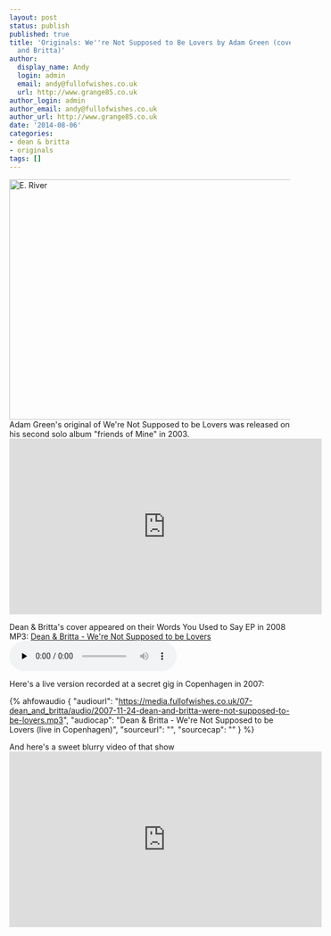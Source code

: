 ```yaml
---
layout: post
status: publish
published: true
title: 'Originals: We''re Not Supposed to Be Lovers by Adam Green (covered by Dean
  and Britta)'
author:
  display_name: Andy
  login: admin
  email: andy@fullofwishes.co.uk
  url: http://www.grange85.co.uk
author_login: admin
author_email: andy@fullofwishes.co.uk
author_url: http://www.grange85.co.uk
date: '2014-08-06'
categories:
- dean & britta
- originals
tags: []
---
```

<p><a href="https://www.flickr.com/photos/george_eastman_house/2986882833" title="E. River by George Eastman House, on Flickr"><img class="aligncenter" src="https://farm4.staticflickr.com/3025/2986882833_954954d7bd_z.jpg?zz=1" width="640" height="431" alt="E. River"></a><br />
Adam Green's original of We're Not Supposed to be Lovers was released on his second solo album "friends of Mine" in 2003.<br />
<iframe width="560" height="315" src="https://www.youtube.com/embed/hRyFr4rigZ0" frameborder="0" allowfullscreen></iframe>
<p>Dean & Britta's cover appeared on their Words You Used to Say EP in 2008<br />
MP3: <a href="https://media.fullofwishes.co.uk/07-dean_and_britta/audio/dean-and-britta-were-not-supposed-to-be-lovers.mp3">Dean & Britta - We're Not Supposed to be Lovers</a><br />
<audio src="https://media.fullofwishes.co.uk/07-dean_and_britta/audio/dean-and-britta-were-not-supposed-to-be-lovers.mp3" preload="none" controls /></p>
<p>Here's a live version recorded at a secret gig in Copenhagen in 2007:</p>

 {% ahfowaudio {
  "audiourl": "https://media.fullofwishes.co.uk/07-dean_and_britta/audio/2007-11-24-dean-and-britta-were-not-supposed-to-be-lovers.mp3",
  "audiocap": "Dean & Britta - We're Not Supposed to be Lovers (live in Copenhagen)",
  "sourceurl": "",
  "sourcecap": ""
  } %}

<p>And here's a sweet blurry video of that show<br />
<iframe width="560" height="315" src="https://www.youtube.com/embed/AQ-sDkZHqLg" frameborder="0" allowfullscreen></iframe>
